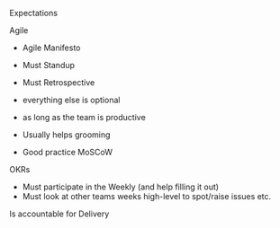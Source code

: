 Expectations

Agile
- Agile Manifesto
- Must Standup
- Must Retrospective
- everything else is optional
- as long as the team is productive

- Usually helps grooming
- Good practice MoSCoW

OKRs
- Must participate in the Weekly (and help filling it out)
- Must look at other teams weeks high-level to spot/raise issues etc.

Is accountable for Delivery
